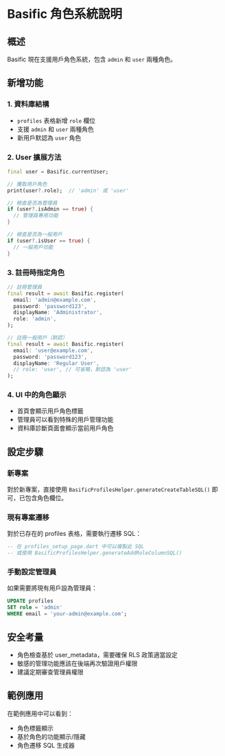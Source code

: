 # Basific 角色系統說明

## 概述
Basific 現在支援用戶角色系統，包含 `admin` 和 `user` 兩種角色。

## 新增功能

### 1. 資料庫結構
- `profiles` 表格新增 `role` 欄位
- 支援 `admin` 和 `user` 兩種角色
- 新用戶默認為 `user` 角色

### 2. User 擴展方法
```dart
final user = Basific.currentUser;

// 獲取用戶角色
print(user?.role);  // 'admin' 或 'user'

// 檢查是否為管理員
if (user?.isAdmin == true) {
  // 管理員專用功能
}

// 檢查是否為一般用戶
if (user?.isUser == true) {
  // 一般用戶功能
}
```

### 3. 註冊時指定角色
```dart
// 註冊管理員
final result = await Basific.register(
  email: 'admin@example.com',
  password: 'password123',
  displayName: 'Administrator',
  role: 'admin',
);

// 註冊一般用戶（默認）
final result = await Basific.register(
  email: 'user@example.com',
  password: 'password123',
  displayName: 'Regular User',
  // role: 'user', // 可省略，默認為 'user'
);
```

### 4. UI 中的角色顯示
- 首頁會顯示用戶角色標籤
- 管理員可以看到特殊的用戶管理功能
- 資料庫診斷頁面會顯示當前用戶角色

## 設定步驟

### 新專案
對於新專案，直接使用 `BasificProfilesHelper.generateCreateTableSQL()` 即可，已包含角色欄位。

### 現有專案遷移
對於已存在的 profiles 表格，需要執行遷移 SQL：

```sql
-- 在 profiles_setup_page.dart 中可以複製此 SQL
-- 或使用 BasificProfilesHelper.generateAddRoleColumnSQL()
```

### 手動設定管理員
如果需要將現有用戶設為管理員：

```sql
UPDATE profiles 
SET role = 'admin' 
WHERE email = 'your-admin@example.com';
```

## 安全考量
- 角色檢查基於 user_metadata，需要確保 RLS 政策適當設定
- 敏感的管理功能應該在後端再次驗證用戶權限
- 建議定期審查管理員權限

## 範例應用
在範例應用中可以看到：
- 角色標籤顯示
- 基於角色的功能顯示/隱藏
- 角色遷移 SQL 生成器
